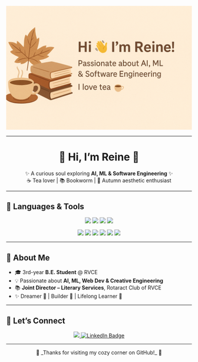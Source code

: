 <!-- 🌸 Cozy GitHub Profile README -->

<!-- Banner -->
<p align="center">
  <img src="A_digital_illustration_features_a_personalized_ban.png.png" alt="banner" width="555" />
</p>

---

<h1 align="center"> 🍂 Hi, I’m <b>Reine</b> 🌸 </h1>  

<p align="center">
  ✨ A curious soul exploring <b>AI, ML & Software Engineering</b> ✨  
  <br>
  ☕ Tea lover | 📚 Bookworm | 🍁 Autumn aesthetic enthusiast  
</p>

---

## 🌷 Languages & Tools  

<p align="center">
  <!-- Row 1 -->
  <img src="https://img.shields.io/badge/Python-fff8f0?style=for-the-badge&logo=python&logoColor=3776AB&labelColor=d2b48c" />
  <img src="https://img.shields.io/badge/TensorFlow-fff8f0?style=for-the-badge&logo=tensorflow&logoColor=FF6F00&labelColor=d2b48c" />
  <img src="https://img.shields.io/badge/Keras-fff8f0?style=for-the-badge&logo=keras&logoColor=D00000&labelColor=d2b48c" />
  <img src="https://img.shields.io/badge/OpenCV-fff8f0?style=for-the-badge&logo=opencv&logoColor=5C3EE8&labelColor=d2b48c" />
</p>

<p align="center">
  <!-- Row 2 -->
  <img src="https://img.shields.io/badge/Git-fff8f0?style=for-the-badge&logo=git&logoColor=F05032&labelColor=d2b48c" />
  <img src="https://img.shields.io/badge/GitHub-fff8f0?style=for-the-badge&logo=github&logoColor=181717&labelColor=d2b48c" />
  <img src="https://img.shields.io/badge/HTML5-fff8f0?style=for-the-badge&logo=html5&logoColor=E34F26&labelColor=d2b48c" />
  <img src="https://img.shields.io/badge/CSS3-fff8f0?style=for-the-badge&logo=css3&logoColor=1572B6&labelColor=d2b48c" />
  <img src="https://img.shields.io/badge/JavaScript-fff8f0?style=for-the-badge&logo=javascript&logoColor=F7DF1E&labelColor=d2b48c" />
  <img src="https://img.shields.io/badge/React-fff8f0?style=for-the-badge&logo=react&logoColor=61DAFB&labelColor=d2b48c" />
</p>

---

## 🌸 About Me  

- 🎓 3rd-year **B.E. Student** @ RVCE  
- 💡 Passionate about **AI, ML, Web Dev & Creative Engineering**  
- 📚 **Joint Director – Literary Services**, Rotaract Club of RVCE  
- ✨ Dreamer 🌙 | Builder 🚀 | Lifelong Learner 🌱  

---

## 💌 Let’s Connect  

<p align="center">
  <a href="https://github.com/ViivianREINE">
    <img src="https://img.shields.io/badge/GitHub-fff8f0?style=for-the-badge&logo=github&logoColor=181717&labelColor=d2b48c" />
  </a>
  <a href="https://www.linkedin.com/in/priyam-parashar-5b0b67273/">
  <img src="https://img.shields.io/badge/LinkedIn-fff8f0?style=for-the-badge&logo=linkedin&logoColor=0A66C2&labelColor=D2B48C" alt="LinkedIn Badge"/>
</a>
</p>

---

<p align="center">  
🌼 _Thanks for visiting my cozy corner on GitHub!_ 🌼  
</p>

